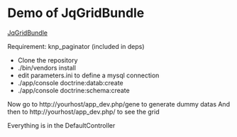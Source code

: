 Demo of JqGridBundle
====================

[JqGridBundle](https://github.com/michelpa/JqGridBundle)


Requirement: knp_paginator (included in deps)

+ Clone the repository
+ ./bin/vendors install
+ edit parameters.ini to define a mysql connection
+ ./app/console doctrine:datab:create 
+ ./app/console doctrine:schema:create

Now go to http://yourhost/app_dev.php/gene to generate dummy datas
And then to http://yourhost/app_dev.php/ to see the grid

Everything is in the DefaultController
